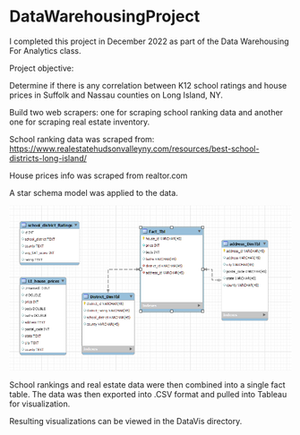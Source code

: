 # DataWarehousingProject

I completed this project in December 2022 as part of the Data Warehousing 
For Analytics class.

Project objective:

Determine if there is any correlation between K12 school ratings and house
prices in Suffolk and Nassau counties on Long Island, NY.

Build two web scrapers: one for scraping school ranking data and another one
for scraping real estate inventory.

School ranking data was scraped from:
https://www.realestatehudsonvalleyny.com/resources/best-school-districts-long-island/

House prices info was scraped from realtor.com

A star schema model was applied to the data.

![alt text](star_schema.png)

School rankings and real estate data were then combined into a single fact table.
The data was then exported into .CSV format and pulled into Tableau for visualization.

Resulting visualizations can be viewed in the DataVis directory.
